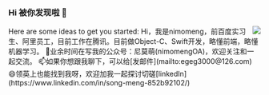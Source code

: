 ### Hi 被你发现啦 👋


<img align="right" src="https://github-readme-stats.vercel.app/api?username=nimomeng&show_icons=truehide_title=false" />
Here are some ideas to get you started:
Hi，我是nimomeng，前百度实习生、阿里员工，目前工作在腾讯。目前做Object-C、Swift开发，略懂前端，略懂机器学习。
🌱业余时间在写我的公众号：尼莫萌(nimomengOA)，欢迎关注和一起交流。
📫如果你想跟我聊下，可以给[发邮件](mailto:egeg3000@126.com)
😄领英上也能找到我呀，欢迎加我一起探讨切磋[linkedIn](https://www.linkedin.com/in/song-meng-852b92102/)
